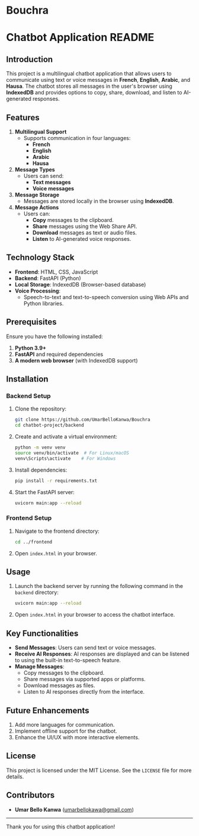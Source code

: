 # Bouchra

# Chatbot Application README

## Introduction
This project is a multilingual chatbot application that allows users to communicate using text or voice messages in **French**, **English**, **Arabic**, and **Hausa**. The chatbot stores all messages in the user's browser using **IndexedDB** and provides options to copy, share, download, and listen to AI-generated responses.

## Features
1. **Multilingual Support**
   - Supports communication in four languages:
     - **French**
     - **English**
     - **Arabic**
     - **Hausa**
2. **Message Types**
   - Users can send:
     - **Text messages**
     - **Voice messages**
3. **Message Storage**
   - Messages are stored locally in the browser using **IndexedDB**.
4. **Message Actions**
   - Users can:
     - **Copy** messages to the clipboard.
     - **Share** messages using the Web Share API.
     - **Download** messages as text or audio files.
     - **Listen** to AI-generated voice responses.

## Technology Stack
- **Frontend**: HTML, CSS, JavaScript
- **Backend**: FastAPI (Python)
- **Local Storage**: IndexedDB (Browser-based database)
- **Voice Processing**:
  - Speech-to-text and text-to-speech conversion using Web APIs and Python libraries.

## Prerequisites
Ensure you have the following installed:
1. **Python 3.9+**
2. **FastAPI** and required dependencies
3. **A modern web browser** (with IndexedDB support)

## Installation

### Backend Setup
1. Clone the repository:
   ```bash
   git clone https://github.com/UmarBelloKanwa/Bouchra
   cd chatbot-project/backend
   ```
2. Create and activate a virtual environment:
   ```bash
   python -m venv venv
   source venv/bin/activate  # For Linux/macOS
   venv\Scripts\activate    # For Windows
   ```
3. Install dependencies:
   ```bash
   pip install -r requirements.txt
   ```
4. Start the FastAPI server:
   ```bash
   uvicorn main:app --reload
   ```

### Frontend Setup
1. Navigate to the frontend directory:
   ```bash
   cd ../frontend
   ```
2. Open `index.html` in your browser.

## Usage
1. Launch the backend server by running the following command in the `backend` directory:
   ```bash
   uvicorn main:app --reload
   ```
2. Open `index.html` in your browser to access the chatbot interface.

## Key Functionalities
- **Send Messages**: Users can send text or voice messages.
- **Receive AI Responses**: AI responses are displayed and can be listened to using the built-in text-to-speech feature.
- **Manage Messages**:
  - Copy messages to the clipboard.
  - Share messages via supported apps or platforms.
  - Download messages as files.
  - Listen to AI responses directly from the interface.

## Future Enhancements
1. Add more languages for communication.
2. Implement offline support for the chatbot.
3. Enhance the UI/UX with more interactive elements.

## License
This project is licensed under the MIT License. See the `LICENSE` file for more details.

## Contributors
- **Umar Bello Kanwa** ([umarbellokawa@gmail.com](mailto:umarbellokawa@gmail.com))

---
Thank you for using this chatbot application!

